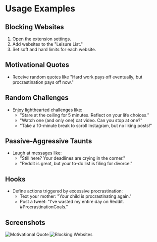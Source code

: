 # Usage Examples

## Blocking Websites
1. Open the extension settings.
2. Add websites to the "Leisure List."
3. Set soft and hard limits for each website.

## Motivational Quotes
- Receive random quotes like "Hard work pays off eventually, but procrastination pays off now."

## Random Challenges
- Enjoy lighthearted challenges like:
  - "Stare at the ceiling for 5 minutes. Reflect on your life choices."
  - "Watch one (and only one) cat video. Can you stop at one?"
  - "Take a 10-minute break to scroll Instagram, but no liking posts!"

## Passive-Aggressive Taunts
- Laugh at messages like:
  - "Still here? Your deadlines are crying in the corner."
  - "Reddit is great, but your to-do list is filing for divorce."

## Hooks
- Define actions triggered by excessive procrastination:
  - Text your mother: "Your child is procrastinating again."
  - Post a tweet: "I've wasted my entire day on Reddit. #ProcrastinationGoals."

## Screenshots
![Motivational Quote](screenshots/quote.png)
![Blocking Websites](screenshots/blocking.png)
